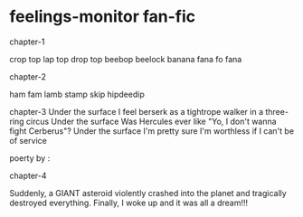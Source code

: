 # feelings-monitor fan-fic

chapter-1

crop top lap top drop 
top beebop beelock
banana fana fo fana 

chapter-2

ham fam lamb stamp skip hipdeedip

chapter-3
Under the surface
I feel berserk as a tightrope walker in a three-ring circus
Under the surface
Was Hercules ever like "Yo, I don't wanna fight Cerberus"?
Under the surface
I'm pretty sure I'm worthless if I can't be of service

poerty by : 

chapter-4

Suddenly, a GIANT asteroid violently crashed into the planet and tragically destroyed everything. Finally, I woke up and it was all a dream!!!
